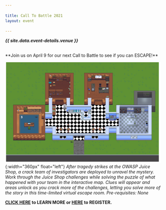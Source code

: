 ```yaml
---

title: Call To Battle 2021
layout: event

---
```


<!-- rebuild 12 -->

***{{ site.data.event-details.venue }}***

<br>
**Join us on April 9 for our next Call to Battle to see if you can ESCAPE!** 

![Juice Shop](/assets/images/juiceshop.png){:width="360px" float="left"} *After tragedy strikes at the OWASP Juice Shop, a crack team of investigators are deployed to unravel the mystery. Work through the Juice Shop challenges while solving the puzzle of what happened with your team in the interactive map. Clues will appear and areas unlock as you crack more of the challenges, letting you solve more of the story in this time-limited virtual escape room. Pre-requisites: None*

**[CLICK HERE](https://calltobattle.owasp.org/schedule/) to LEARN MORE or [HERE](https://www.eventbrite.com/e/owasps-call-to-battle-juice-shop-virtual-escape-room-tickets-146508124745) to REGISTER.**



